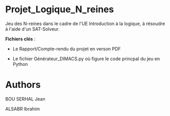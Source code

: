 # Projet_Logique_N_reines
Jeu des N-reines dans le cadre de l'UE Introduction à la logique, à résoudre à l'aide d'un SAT-Solveur.

**Fichiers clés** :

- Le Rapport/Compte-rendu du projet en verson PDF

- Le fichier Générateur_DIMACS.py où figure le code princpal du jeu en Python 

# Authors 

BOU SERHAL Jean

ALSABR Ibrahim
